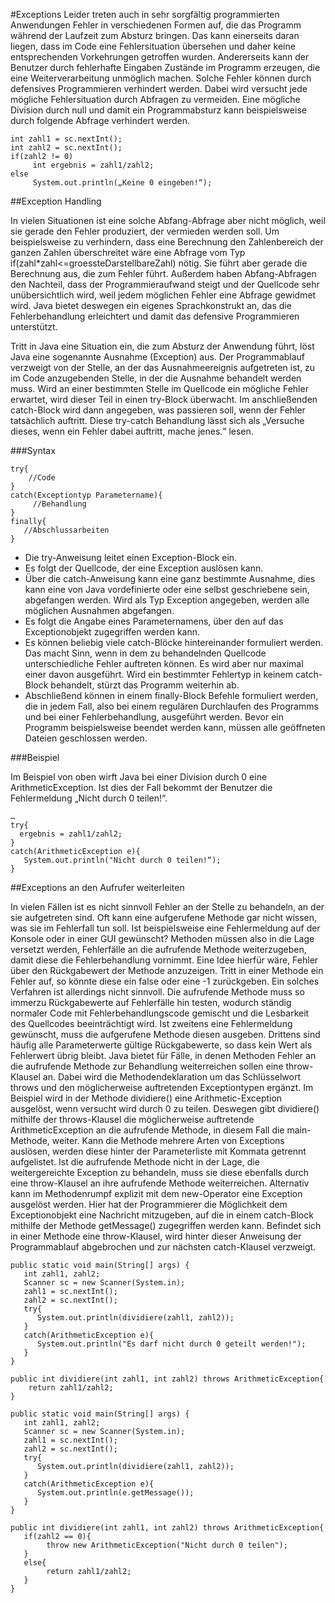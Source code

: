 #Exceptions
Leider treten auch in sehr sorgfältig programmierten Anwendungen Fehler in verschiedenen Formen auf, die das Programm 
während der Laufzeit zum Absturz bringen. Das kann einerseits daran liegen, dass im Code eine Fehlersituation übersehen 
und daher keine entsprechenden Vorkehrungen getroffen wurden. Andererseits kann der Benutzer durch fehlerhafte Eingaben 
Zustände im Programm erzeugen, die eine Weiterverarbeitung unmöglich machen. Solche Fehler können durch defensives 
Programmieren verhindert werden. Dabei wird versucht jede mögliche Fehlersituation durch Abfragen zu vermeiden. Eine 
mögliche Division durch null und damit ein Programmabsturz kann beispielsweise durch folgende Abfrage verhindert werden.
```
int zahl1 = sc.nextInt();
int zahl2 = sc.nextInt();
if(zahl2 != 0)
     int ergebnis = zahl1/zahl2;
else
     System.out.println(„Keine 0 eingeben!“);
```
##Exception Handling


In vielen Situationen ist eine solche Abfang-Abfrage aber nicht möglich, weil sie gerade den Fehler produziert, der 
vermieden werden soll. Um beispielsweise zu verhindern, dass eine Berechnung den Zahlenbereich der ganzen Zahlen 
überschreitet wäre eine Abfrage vom Typ if(zahl*zahl<=groessteDarstellbareZahl) nötig. Sie führt aber gerade die Berechnung 
aus, die zum Fehler führt. Außerdem haben Abfang-Abfragen den Nachteil, dass der Programmieraufwand steigt und der 
Quellcode sehr unübersichtlich wird, weil jedem möglichen Fehler eine Abfrage gewidmet wird. Java bietet deswegen ein 
eigenes Sprachkonstrukt an, das die Fehlerbehandlung erleichtert und damit das defensive Programmieren unterstützt.

Tritt in Java eine Situation ein, die zum Absturz der Anwendung führt, löst Java eine sogenannte Ausnahme (Exception) aus. 
Der Programmablauf verzweigt von der Stelle, an der das Ausnahmeereignis aufgetreten ist, zu im Code anzugebenden Stelle, 
in der die Ausnahme behandelt werden muss. Wird an einer bestimmten Stelle im Quellcode ein mögliche Fehler erwartet, 
wird dieser Teil in einen try-Block überwacht. Im anschließenden catch-Block wird dann angegeben, was passieren soll, wenn 
der Fehler tatsächlich auftritt. Diese try-catch Behandlung lässt sich als „Versuche dieses, wenn ein Fehler dabei 
auftritt, mache jenes.“ lesen. 

###Syntax

```
try{
    //Code
}
catch(Exceptiontyp Parametername){
     //Behandlung
}
finally{
   //Abschlussarbeiten
} 
```

- Die try-Anweisung leitet einen Exception-Block ein.
- Es folgt der Quellcode, der eine Exception auslösen kann.
- Über die catch-Anweisung kann eine ganz bestimmte Ausnahme, dies kann eine von Java vordefinierte oder eine selbst 
geschriebene sein, abgefangen werden. Wird als Typ Exception angegeben, werden alle möglichen Ausnahmen abgefangen. 
- Es folgt die Angabe eines Parameternamens, über den auf das Exceptionobjekt zugegriffen werden kann.
- Es können beliebig viele catch-Blöcke hintereinander formuliert werden. Das macht Sinn, wenn in dem zu behandelnden 
Quellcode unterschiedliche Fehler auftreten können. Es wird aber nur maximal einer davon ausgeführt. Wird ein bestimmter 
Fehlertyp in keinem catch-Block behandelt, stürzt das Programm weiterhin ab.
- Abschließend können in einem finally-Block Befehle formuliert werden, die in jedem Fall, also bei einem regulären 
Durchlaufen des Programms und bei einer Fehlerbehandlung, ausgeführt werden. Bevor ein Programm beispielsweise beendet 
werden kann, müssen alle geöffneten Dateien geschlossen werden. 

###Beispiel

Im Beispiel von oben wirft Java bei einer Division durch 0 eine ArithmeticException. Ist dies der Fall bekommt der 
Benutzer die Fehlermeldung „Nicht durch 0 teilen!“.

```
…
try{
  ergebnis = zahl1/zahl2;
}
catch(ArithmeticException e){
   System.out.println("Nicht durch 0 teilen!“);
}
```

##Exceptions an den Aufrufer weiterleiten

In vielen Fällen ist es nicht sinnvoll Fehler an der Stelle zu behandeln, an der sie aufgetreten sind. Oft kann eine 
aufgerufene Methode gar nicht wissen, was sie im Fehlerfall tun soll. Ist beispielsweise eine Fehlermeldung auf der Konsole 
oder in einer GUI gewünscht? Methoden müssen also in die Lage versetzt werden, Fehlerfälle an die aufrufende Methode 
weiterzugeben, damit diese die Fehlerbehandlung vornimmt. Eine Idee hierfür wäre, Fehler über den Rückgabewert der Methode 
anzuzeigen. Tritt in einer Methode ein Fehler auf, so könnte diese ein false oder eine -1 zurückgeben. Ein solches Verfahren 
ist allerdings nicht sinnvoll. Die aufrufende Methode muss so immerzu Rückgabewerte auf Fehlerfälle hin testen, wodurch 
ständig normaler Code mit Fehlerbehandlungscode gemischt und die Lesbarkeit des Quellcodes beeinträchtigt wird. Ist zweitens 
eine Fehlermeldung gewünscht, muss die aufgerufene Methode diesen ausgeben. Drittens sind häufig alle Parameterwerte gültige 
Rückgabewerte, so dass kein Wert als Fehlerwert übrig bleibt. 
Java bietet für Fälle, in denen Methoden Fehler an die aufrufende Methode zur Behandlung weiterreichen sollen eine 
throw-Klausel an. Dabei wird die Methodendeklaration um das Schlüsselwort throws und den möglicherweise auftretenden 
Exceptiontypen ergänzt. Im Beispiel wird in der Methode dividiere() eine Arithmetic-Exception ausgelöst, wenn versucht wird 
durch 0 zu teilen. Deswegen gibt dividiere() mithilfe der throws-Klausel die möglicherweise auftretende ArithmeticException 
an die aufrufende Methode, in diesem Fall die main-Methode, weiter. Kann die Methode mehrere Arten von Exceptions auslösen, 
werden diese hinter der Parameterliste mit Kommata getrennt aufgelistet. Ist die aufrufende  Methode nicht in der Lage, 
die weitergereichte Exception zu behandeln, muss sie diese ebenfalls durch eine throw-Klausel an ihre aufrufende Methode 
weiterreichen. Alternativ kann im Methodenrumpf explizit mit dem new-Operator eine Exception ausgelöst werden. Hier hat 
der Programmierer die Möglichkeit dem Exceptionobjekt eine Nachricht mitzugeben, auf die in einem catch-Block mithilfe 
der Methode getMessage() zugegriffen werden kann. Befindet sich in einer Methode eine throw-Klausel, wird hinter dieser 
Anweisung der Programmablauf abgebrochen und zur nächsten catch-Klausel verzweigt.

```
public static void main(String[] args) {
   int zahl1, zahl2;
   Scanner sc = new Scanner(System.in);
   zahl1 = sc.nextInt();
   zahl2 = sc.nextInt();
   try{
      System.out.println(dividiere(zahl1, zahl2));
   }
   catch(ArithmeticException e){
      System.out.println("Es darf nicht durch 0 geteilt werden!");
   }
}
	
public int dividiere(int zahl1, int zahl2) throws ArithmeticException{
    return zahl1/zahl2;
}    
```

```
public static void main(String[] args) {
   int zahl1, zahl2;
   Scanner sc = new Scanner(System.in);
   zahl1 = sc.nextInt();
   zahl2 = sc.nextInt();
   try{
      System.out.println(dividiere(zahl1, zahl2));
   }
   catch(ArithmeticException e){
      System.out.println(e.getMessage());
   }
}
	
public int dividiere(int zahl1, int zahl2) throws ArithmeticException{
   if(zahl2 == 0){
        throw new ArithmeticException("Nicht durch 0 teilen");
   }
   else{
        return zahl1/zahl2;  
   }
}    
```